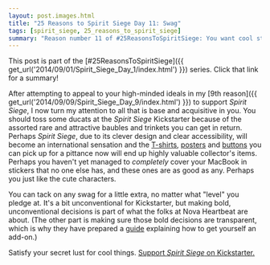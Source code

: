 ```yaml
---
layout: post.images.html
title: "25 Reasons to Spirit Siege Day 11: Swag"
tags: [spirit_siege, 25_reasons_to_spirit_siege]
summary: "Reason number 11 of #25ReasonsToSpiritSiege: You want cool stuff."
---
```


This post is part of the [#25ReasonsToSpiritSiege]({{ get_url('2014/09/01/Spirit_Siege_Day_1/index.html') }}) series. Click that link for a summary!

After attempting to appeal to your high-minded ideals in my [9th reason]({{ get_url('2014/09/09/Spirit_Siege_Day_9/index.html') }}) to support _Spirit Siege_, I now turn my attention to all that is base and acquisitive in you. You should toss some ducats at the _Spirit Siege_ Kickstarter because of the assorted rare and attractive baubles and trinkets you can get in return. Perhaps _Spirit Siege_, due to its clever design and clear accessibility, will become an international sensation and the <a href="{{ get_asset('images/posts/Spirit_Siege/Tshirt.jpg') }}" rel="bytebox">T-shirts</a>, <a href="https://s3.amazonaws.com/ksr/assets/002/568/821/36bba690a1575108647a66f2661f0be1_large.png?1410447128" rel="bytebox">posters</a> and <a href="https://s3.amazonaws.com/ksr/assets/002/568/822/b606b55a5cad56af3810f8ffd33f5d90_large.png?1410447141" rel="bytebox">buttons</a> you can pick up for a pittance now will end up highly valuable collector's items. Perhaps you haven't yet managed to _completely_ cover your MacBook in stickers that no one else has, and these ones are as good as any. Perhaps you just like the cute characters.

You can tack on any swag for a little extra, no matter what "level" you pledge at. It's a bit unconventional for Kickstarter, but making bold, unconventional decisions is part of what the folks at Nova Heartbeat are about. (The other part is making sure those bold decisions are transparent, which is why they have prepared a [guide](https://www.kickstarter.com/projects/1796662059/spirit-siege-your-five-minute-strategy-game-fix/posts/974330) explaining how to get yourself an add-on.)

Satisfy your secret lust for cool things. [Support _Spirit Siege_ on Kickstarter.](https://www.kickstarter.com/projects/1796662059/spirit-siege-your-five-minute-strategy-game-fix)